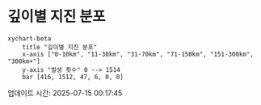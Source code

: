 # 깊이별 지진 분포

```mermaid
xychart-beta
    title "깊이별 지진 분포"
    x-axis ["0-10km", "11-30km", "31-70km", "71-150km", "151-300km", "300km+"]
    y-axis "발생 횟수" 0 --> 1514
    bar [416, 1512, 47, 6, 0, 0]
```

업데이트 시간: 2025-07-15 00:17:45
